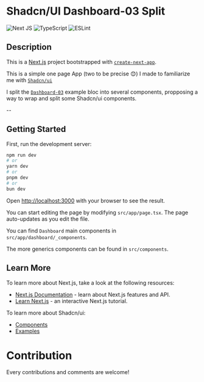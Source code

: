# Shadcn/UI Dashboard-03 Split

![Next JS](https://img.shields.io/badge/Next-black?style=for-the-badge&logo=next.js&logoColor=white)
![TypeScript](https://img.shields.io/badge/typescript-%23007ACC.svg?style=for-the-badge&logo=typescript&logoColor=white)
![ESLint](https://img.shields.io/badge/ESLint-4B3263?style=for-the-badge&logo=eslint&logoColor=white)

## Description

This is a [Next.js](https://nextjs.org/) project bootstrapped with [`create-next-app`](https://github.com/vercel/next.js/tree/canary/packages/create-next-app).

This is a simple one page App (two to be precise 😊) I made to familiarize me with [`Shadcn/ui`](https://ui.shadcn.com/)

I split the [`Dashboard-03`](https://ui.shadcn.com/blocks#dashboard-03) example bloc into several components, propposing a way to wrap and split some Shadcn/ui components.

--

## Getting Started

First, run the development server:

```bash
npm run dev
# or
yarn dev
# or
pnpm dev
# or
bun dev
```

Open [http://localhost:3000](http://localhost:3000) with your browser to see the result.

You can start editing the page by modifying `src/app/page.tsx`. The page auto-updates as you edit the file.

You can find `Dashboard` main components in `src/app/dashboard/_components`.

The more generics components can be found in `src/components`.

## Learn More

To learn more about Next.js, take a look at the following resources:

-   [Next.js Documentation](https://nextjs.org/docs) - learn about Next.js features and API.
-   [Learn Next.js](https://nextjs.org/learn) - an interactive Next.js tutorial.

To learn more about Shadcn/ui:

-   [Components](https://ui.shadcn.com/docs/components/accordion)
-   [Examples](https://ui.shadcn.com/examples/mail)

# Contribution

Every contributions and comments are welcome!

